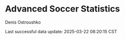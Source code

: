 # Advanced Soccer Statistics
Denis Ostroushko

<!-- gfm -->

Last successful data update: 2025-03-22 08:20:15 CST
